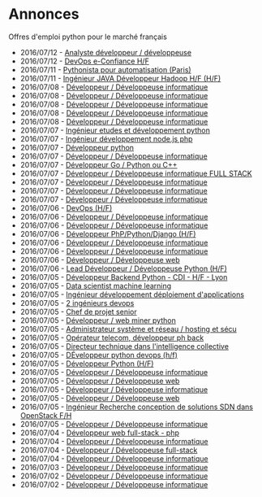 # Annonces

Offres d'emploi python pour le marché français

* 2016/07/12 - [Analyste développeur / développeuse](http://pyjobs.fr/job/2817/analyste-developpeur-developpeuse "Analyste développeur / développeuse")
* 2016/07/12 - [DevOps e-Confiance H/F](http://pyjobs.fr/job/2816/devops-e-confiance-h-f "DevOps e-Confiance H/F")
* 2016/07/11 - [Pythonista pour automatisation (Paris)](http://pyjobs.fr/job/2814/pythonista-pour-automatisation-paris "Pythonista pour automatisation (Paris)")
* 2016/07/11 - [Ingénieur JAVA Développeur Hadoop H/F (H/F)](http://pyjobs.fr/job/2815/ingenieur-java-developpeur-hadoop-h-f-h-f "Ingénieur JAVA Développeur Hadoop H/F (H/F)")
* 2016/07/08 - [Développeur / Développeuse informatique](http://pyjobs.fr/job/2809/developpeur-developpeuse-informatique "Développeur / Développeuse informatique")
* 2016/07/08 - [Développeur / Développeuse informatique](http://pyjobs.fr/job/2813/developpeur-developpeuse-informatique "Développeur / Développeuse informatique")
* 2016/07/08 - [Développeur / Développeuse informatique](http://pyjobs.fr/job/2806/developpeur-developpeuse-informatique "Développeur / Développeuse informatique")
* 2016/07/08 - [Développeur / Développeuse informatique](http://pyjobs.fr/job/2808/developpeur-developpeuse-informatique "Développeur / Développeuse informatique")
* 2016/07/08 - [Développeur / Développeuse informatique](http://pyjobs.fr/job/2812/developpeur-developpeuse-informatique "Développeur / Développeuse informatique")
* 2016/07/07 - [Ingénieur etudes et développement python](http://pyjobs.fr/job/2784/ingenieur-etudes-et-developpement-python "Ingénieur etudes et développement python")
* 2016/07/07 - [Ingénieur développement node.js php](http://pyjobs.fr/job/2786/ingenieur-developpement-node-js-php "Ingénieur développement node.js php")
* 2016/07/07 - [Développeur python](http://pyjobs.fr/job/2785/developpeur-python "Développeur python")
* 2016/07/07 - [Développeur / Développeuse informatique](http://pyjobs.fr/job/2803/developpeur-developpeuse-informatique "Développeur / Développeuse informatique")
* 2016/07/07 - [Développeur Go / Python ou C++](http://pyjobs.fr/job/2788/developpeur-go-python-ou-c "Développeur Go / Python ou C++")
* 2016/07/07 - [Développeur / Développeuse informatique FULL STACK](http://pyjobs.fr/job/2787/developpeur-developpeuse-informatique-full-stack "Développeur / Développeuse informatique FULL STACK")
* 2016/07/07 - [Développeur / Développeuse informatique](http://pyjobs.fr/job/2807/developpeur-developpeuse-informatique "Développeur / Développeuse informatique")
* 2016/07/07 - [Développeur / Développeuse informatique](http://pyjobs.fr/job/2804/developpeur-developpeuse-informatique "Développeur / Développeuse informatique")
* 2016/07/07 - [Développeur / Développeuse informatique](http://pyjobs.fr/job/2805/developpeur-developpeuse-informatique "Développeur / Développeuse informatique")
* 2016/07/06 - [DevOps (H/F)](http://pyjobs.fr/job/2780/devops-h-f "DevOps (H/F)")
* 2016/07/06 - [Développeur / Développeuse informatique](http://pyjobs.fr/job/2783/developpeur-developpeuse-informatique "Développeur / Développeuse informatique")
* 2016/07/06 - [Développeur / Développeuse informatique](http://pyjobs.fr/job/2793/developpeur-developpeuse-informatique "Développeur / Développeuse informatique")
* 2016/07/06 - [Développeur PhP/Python/Django (H/F)](http://pyjobs.fr/job/2778/developpeur-php-python-django-h-f "Développeur PhP/Python/Django (H/F)")
* 2016/07/06 - [Développeur / Développeuse informatique](http://pyjobs.fr/job/2791/developpeur-developpeuse-informatique "Développeur / Développeuse informatique")
* 2016/07/06 - [Développeur / Développeuse informatique](http://pyjobs.fr/job/2790/developpeur-developpeuse-informatique "Développeur / Développeuse informatique")
* 2016/07/06 - [Développeur / Développeuse web](http://pyjobs.fr/job/2792/developpeur-developpeuse-web "Développeur / Développeuse web")
* 2016/07/06 - [Lead Développeur / Développeuse Python (H/F)](http://pyjobs.fr/job/2781/lead-developpeur-developpeuse-python-h-f "Lead Développeur / Développeuse Python (H/F)")
* 2016/07/05 - [Développeur Backend Python - CDI - H/F - Lyon](http://pyjobs.fr/job/2777/developpeur-backend-python-cdi-h-f-lyon "Développeur Backend Python - CDI - H/F - Lyon")
* 2016/07/05 - [Data scientist machine learning](http://pyjobs.fr/job/2767/data-scientist-machine-learning "Data scientist machine learning")
* 2016/07/05 - [Ingénieur développement déploiement d'applications](http://pyjobs.fr/job/2770/ingenieur-developpement-deploiement-dapplications "Ingénieur développement déploiement d'applications")
* 2016/07/05 - [2 ingénieurs devops](http://pyjobs.fr/job/2769/2-ingenieurs-devops "2 ingénieurs devops")
* 2016/07/05 - [Chef de projet senior](http://pyjobs.fr/job/2768/chef-de-projet-senior "Chef de projet senior")
* 2016/07/05 - [Développeur / web miner python](http://pyjobs.fr/job/2773/developpeur-web-miner-python "Développeur / web miner python")
* 2016/07/05 - [Administrateur système et réseau / hosting et sécu](http://pyjobs.fr/job/2772/administrateur-systeme-et-reseau-hosting-et-secu "Administrateur système et réseau / hosting et sécu")
* 2016/07/05 - [Opérateur telecom, développeur ph back](http://pyjobs.fr/job/2771/operateur-telecom-developpeur-ph-back "Opérateur telecom, développeur ph back")
* 2016/07/05 - [Directeur technique dans l'intelligence collective](http://pyjobs.fr/job/2765/directeur-technique-dans-lintelligence-collective "Directeur technique dans l'intelligence collective")
* 2016/07/05 - [DÉveloppeur python devops (h/f)](http://pyjobs.fr/job/2774/developpeur-python-devops-h-f "DÉveloppeur python devops (h/f)")
* 2016/07/05 - [Développeur Python (H/F)](http://pyjobs.fr/job/2764/developpeur-python-h-f "Développeur Python (H/F)")
* 2016/07/05 - [Développeur / Développeuse informatique](http://pyjobs.fr/job/2811/developpeur-developpeuse-informatique "Développeur / Développeuse informatique")
* 2016/07/05 - [Développeur / Développeuse web](http://pyjobs.fr/job/2779/developpeur-developpeuse-web "Développeur / Développeuse web")
* 2016/07/05 - [Développeur / Développeuse informatique](http://pyjobs.fr/job/2789/developpeur-developpeuse-informatique "Développeur / Développeuse informatique")
* 2016/07/05 - [Développeur / Développeuse web](http://pyjobs.fr/job/2782/developpeur-developpeuse-web "Développeur / Développeuse web")
* 2016/07/05 - [Ingénieur Recherche conception de solutions SDN dans OpenStack F/H](http://pyjobs.fr/job/2775/ingenieur-recherche-conception-de-solutions-sdn-dans-openstack-f-h "Ingénieur Recherche conception de solutions SDN dans OpenStack F/H")
* 2016/07/05 - [Développeur / Développeuse informatique](http://pyjobs.fr/job/2810/developpeur-developpeuse-informatique "Développeur / Développeuse informatique")
* 2016/07/04 - [Développeur web full-stack - php](http://pyjobs.fr/job/2761/developpeur-web-full-stack-php "Développeur web full-stack - php")
* 2016/07/04 - [Développeur / Développeuse informatique](http://pyjobs.fr/job/2766/developpeur-developpeuse-informatique "Développeur / Développeuse informatique")
* 2016/07/04 - [Développeur / Développeuse full-stack](http://pyjobs.fr/job/2760/developpeur-developpeuse-full-stack "Développeur / Développeuse full-stack")
* 2016/07/04 - [Développeur / Développeuse informatique](http://pyjobs.fr/job/2763/developpeur-developpeuse-informatique "Développeur / Développeuse informatique")
* 2016/07/03 - [Développeur / Développeuse informatique](http://pyjobs.fr/job/2776/developpeur-developpeuse-informatique "Développeur / Développeuse informatique")
* 2016/07/02 - [Développeur / Développeuse informatique](http://pyjobs.fr/job/2759/developpeur-developpeuse-informatique "Développeur / Développeuse informatique")
* 2016/07/02 - [Développeur / Développeuse informatique](http://pyjobs.fr/job/2758/developpeur-developpeuse-informatique "Développeur / Développeuse informatique")

